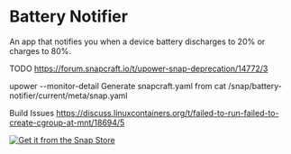 # Battery Notifier

An app that notifies you when a device battery discharges to 20% or charges to 80%.

TODO
https://forum.snapcraft.io/t/upower-snap-deprecation/14772/3

upower --monitor-detail
Generate snapcraft.yaml from cat /snap/battery-notifier/current/meta/snap.yaml


Build Issues
https://discuss.linuxcontainers.org/t/failed-to-run-failed-to-create-cgroup-at-mnt/18694/5


[![Get it from the Snap Store](https://snapcraft.io/static/images/badges/en/snap-store-black.svg)](https://snapcraft.io/battery-notifier)

